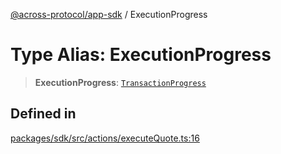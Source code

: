 [@across-protocol/app-sdk](../README.md) / ExecutionProgress

# Type Alias: ExecutionProgress

> **ExecutionProgress**: [`TransactionProgress`](TransactionProgress.md)

## Defined in

[packages/sdk/src/actions/executeQuote.ts:16](https://github.com/across-protocol/toolkit/blob/fa61c35c7597804e093096de254dbc326f096003/packages/sdk/src/actions/executeQuote.ts#L16)
